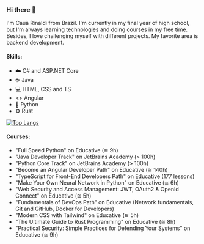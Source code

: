 ### Hi there 👋

I'm Cauã Rinaldi from Brazil. I'm currently in my final year of high school, but I'm always learning technologies and doing courses in my free time. Besides, I love challenging myself with different projects. My favorite area is backend development.

#### Skills:
 - ☁️ C# and ASP.NET Core
 - ☕ Java
 - 💻 HTML, CSS and TS
 - <> Angular
 - 🐍 Python
 - ⚙️ Rust

[![Top Langs](https://cr-skills-chart-widget.azurewebsites.net/api/api?username=cau777)](https://profile.codersrank.io/user/cau777)

#### Courses:
 - "Full Speed Python" on Educative (≅ 9h)
 - "Java Developer Track" on JetBrains Academy (> 100h)
 - "Python Core Track" on JetBrains Academy (> 100h)
 - "Become an Angular Developer Path" on Educative (≅ 140h)
 - "TypeScript for Front-End Developers Path" on Educative (177 lessons)
 - "Make Your Own Neural Network in Python" on Educative (≅ 6h)
 - "Web Security and Access Management: JWT, OAuth2 & OpenId Connect" on Educative (≅ 5h)
 - "Fundamentals of DevOps Path" on Educative (Network fundamentals, Git and GitHub, Docker for Developers)
 - "Modern CSS with Tailwind" on Educative (≅ 5h)
 - "The Ultimate Guide to Rust Programming" on Educative (≅ 8h)
 - "Practical Security: Simple Practices for Defending Your Systems" on Educative (≅ 9h)
